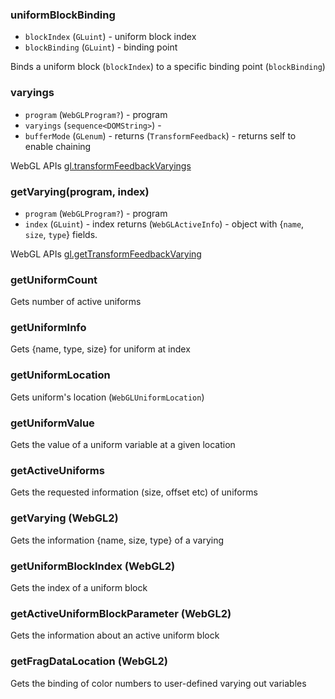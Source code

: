 
### uniformBlockBinding

* `blockIndex` (`GLuint`) - uniform block index
* `blockBinding` (`GLuint`) - binding point

Binds a uniform block (`blockIndex`) to a specific binding point (`blockBinding`)


### varyings

* `program` (`WebGLProgram?`) - program
* `varyings` (`sequence<DOMString>`) -
* `bufferMode` (`GLenum`) -
returns (`TransformFeedback`) - returns self to enable chaining

WebGL APIs [gl.transformFeedbackVaryings](https://developer.mozilla.org/en-US/docs/Web/API/WebGL2RenderingContext/transformFeedbackVaryings)


### getVarying(program, index)

* `program` (`WebGLProgram?`) - program
* `index` (`GLuint`) - index
returns (`WebGLActiveInfo`) - object with {`name`, `size`, `type`} fields.

WebGL APIs [gl.getTransformFeedbackVarying](https://developer.mozilla.org/en-US/docs/Web/API/WebGL2RenderingContext/getTransformFeedbackVarying)


### getUniformCount

Gets number of active uniforms

### getUniformInfo

Gets {name, type, size} for uniform at index

### getUniformLocation

Gets uniform's location (`WebGLUniformLocation`)

### getUniformValue

Gets the value of a uniform variable at a given location

### getActiveUniforms

Gets the requested information (size, offset etc) of uniforms

### getVarying (WebGL2)

Gets the information {name, size, type} of a varying

### getUniformBlockIndex (WebGL2)

Gets the index of a uniform block

### getActiveUniformBlockParameter (WebGL2)

Gets the information about an active uniform block

### getFragDataLocation (WebGL2)

Gets the binding of color numbers to user-defined varying out variables
